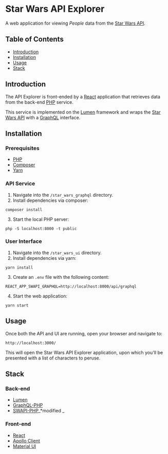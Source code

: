 # Star Wars API Explorer
A web application for viewing *People* data from the [Star Wars API](https://swapi.co/).

## Table of Contents
- [Introduction](#Introduction)
- [Installation](#Installation)
- [Usage](#Usage)
- [Stack](#Stack)

## Introduction
The API Explorer is front-ended by a [React](https://reactjs.org/) application that retrieves data from the back-end [PHP](http://www.php.net/) service.

This service is implemented on the [Lumen](https://lumen.laravel.com/) framework and wraps the [Star Wars API](https://swapi.co/) with a [GraphQL](https://github.com/facebook/graphql) interface.

## Installation
### Prerequisites
* [PHP](http://www.php.net/)
* [Composer](https://getcomposer.org/)
* [Yarn](https://yarnpkg.com/)

### API Service
1. Navigate into the `/star_wars_graphql` directory.
2. Install dependencies via composer:
```
composer install
```
3. Start the local PHP server:
```
php -S localhost:8000 -t public
```

### User Interface
1. Navigate into the `/star_wars_ui` directory.
2. Install dependencies via yarn:
```
yarn install
```
3. Create an `.env` file with the following content:
```
REACT_APP_SWAPI_GRAPHQL=http://localhost:8000/api/graphql
```
4. Start the web application:
```
yarn start
```

## Usage
Once both the API and UI are running, open your browser and navigate to:
```
http://localhost:3000/
```

This will open the Star Wars API Explorer application, upon which you'll be presented with a list of characters to peruse.

## Stack
### Back-end

* [Lumen](https://lumen.laravel.com/)
* [GraphQL-PHP](https://github.com/webonyx/graphql-php)
* [SWAPI-PHP](https://github.com/rmasters/swapi-php)_*modified _

### Front-end
* [React](https://reactjs.org/)
* [Apollo Client](https://github.com/apollographql/apollo-client)
* [Material UI](https://material-ui-next.com)
